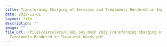```yaml
---
title: Transforming Charging of Services and Treatments Rendered in Inpatient Wards
date: 2022-11-01
layout: file
description: ""
image: ""
file_url: /files/circulars/C_685_SHS_NHIP 2022_Transforming Charging of Services n
  Treatments Rendered in Inpatient Wards.pdf
---
```

